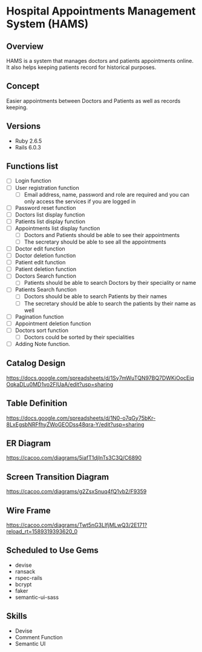 # Hospital Appointments Management System (HAMS)

## Overview
HAMS is a system that manages doctors and patients appointments online. It also helps keeping patients record for historical purposes.

## Concept
Easier appointments between Doctors and Patients as well as records keeping.

## Versions
* Ruby 2.6.5
* Rails 6.0.3

## Functions list
- [ ] Login function
- [ ] User registration function
  - [ ] Email address, name, password and role are required and you can only access the services if you are logged in
- [ ] Password reset function
- [ ] Doctors list display function
- [ ] Patients list display function
- [ ] Appointments list display function
  - [ ] Doctors and Patients should be able to see their appointments
  - [ ] The secretary should be able to see all the appointments
- [ ] Doctor edit function
- [ ] Doctor deletion function
- [ ] Patient edit function
- [ ] Patient deletion function
- [ ] Doctors Search function
  - [ ] Patients should be able to search Doctors by their speciality or name
- [ ] Patients Search function
  - [ ] Doctors should be able to search Patients by their names
  - [ ] The secretary should be able to search the patients by their name as well
- [ ] Pagination function
- [ ] Appointment deletion function
- [ ] Doctors sort function
  - [ ] Doctors could be sorted by their specialities
- [ ] Adding Note function.

## Catalog Design
https://docs.google.com/spreadsheets/d/1Sy7mWuTQN97BQ7DWKiOocEjqOqkaDLu0MD1vo2FlUaA/edit?usp=sharing

## Table Definition
https://docs.google.com/spreadsheets/d/1N0-o7qGy75bKr-8LxEgsbNRFfhyZWoGEODss48qra-Y/edit?usp=sharing

## ER Diagram
https://cacoo.com/diagrams/5iafT1djlnTs3C3Q/C6890

## Screen Transition Diagram
https://cacoo.com/diagrams/g2ZsxSnuq4fQ1vb2/F9359

## Wire Frame
https://cacoo.com/diagrams/Twt5nG3LIfjMLwQ3/2E171?reload_rt=1589319393620_0

## Scheduled to Use Gems
* devise
* ransack
* rspec-rails
* bcrypt
* faker
* semantic-ui-sass

## Skills

* Devise
* Comment Function
* Semantic UI
